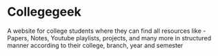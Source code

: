 # Collegegeek
A website for college students where they can find all resources like - Papers, Notes, Youtube playlists, projects, and many more in structured manner according to their college, branch, year and semester
